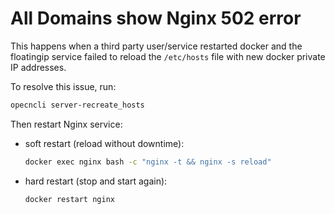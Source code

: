 # All Domains show Nginx 502 error

This happens when a third party user/service restarted docker and the floatingip service failed to reload the `/etc/hosts` file with new docker private IP addresses.

To resolve this issue, run:

```bash
opecncli server-recreate_hosts
```

Then restart Nginx service:

- soft restart (reload without downtime):
  ```bash
  docker exec nginx bash -c "nginx -t && nginx -s reload"
  ```
- hard restart (stop and start again):
  ```bash
  docker restart nginx
  ```
